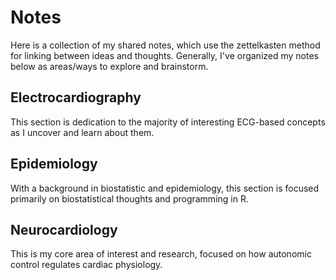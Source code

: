 
# Notes

Here is a collection of my shared notes, which use the zettelkasten method for linking between ideas and thoughts. Generally, I've organized my notes below as areas/ways to explore and brainstorm.

## Electrocardiography

This section is dedication to the majority of interesting ECG-based concepts as I uncover and learn about them.

## Epidemiology

With a background in biostatistic and epidemiology, this section is focused primarily on biostatistical thoughts and programming in R.

## Neurocardiology

This is my core area of interest and research, focused on how autonomic control regulates cardiac physiology.